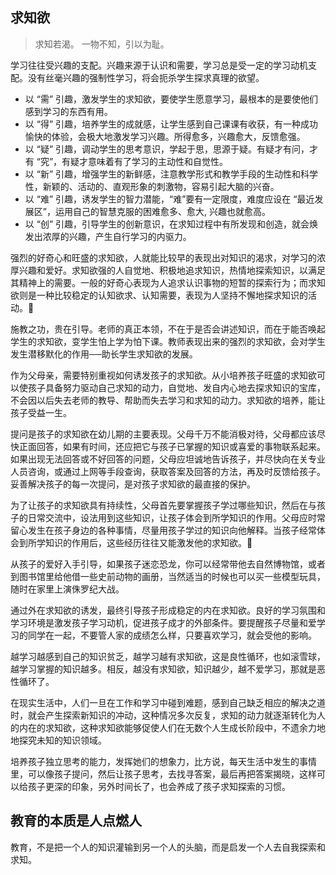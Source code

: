 
## 求知欲

> 求知若渴。
> 一物不知，引以为耻。

学习往往受兴趣的支配。兴趣来源于认识和需要，学习总是受一定的学习动机支配。没有丝毫兴趣的强制性学习，将会扼杀学生探求真理的欲望。

- 以 “需” 引趣，激发学生的求知欲，要使学生愿意学习，最根本的是要使他们感到学习的东西有用。
- 以 “得” 引趣，培养学生的成就感，让学生感到自己课课有收获，有一种成功愉快的体验，会极大地激发学习兴趣。所得愈多，兴趣愈大，反馈愈强。
- 以 “疑” 引趣，调动学生的思考意识，学起于思，思源于疑。有疑才有问，才有 “究”，有疑才意味着有了学习的主动性和自觉性。
- 以 “新” 引趣，增强学生的新鲜感，注意教学形式和教学手段的生动性和科学性，新颖的、活动的、直观形象的刺激物，容易引起大脑的兴奋。
- 以 “难” 引趣，诱发学生的智力潜能，“难”要有一定限度，难度应设在 “最近发展区”，运用自己的智慧克服的困难愈多、愈大, 兴趣也就愈高。
- 以 “创” 引趣，引导学生的创新意识，在求知过程中有所发现和创造，就会焕发出浓厚的兴趣，产生自行学习的内驱力。

强烈的好奇心和旺盛的求知欲，人就能比较早的表现出对知识的渴求，对学习的浓厚兴趣和爱好。求知欲强的人自觉地、积极地追求知识，热情地探索知识，以满足其精神上的需要。一般的好奇心表现为人追求认识事物的短暂的探索行为；而求知欲则是一种比较稳定的认知欲求、认知需要，表现为人坚持不懈地探求知识的活动。

施教之功，贵在引导。老师的真正本领，不在于是否会讲述知识，而在于能否唤起学生的求知欲，变学生怕上学为怕下课。教师表现出来的强烈的求知欲，会对学生发生潜移默化的作用──助长学生求知欲的发展。

作为父母亲，需要特别重视如何诱发孩子的求知欲。从小培养孩子旺盛的求知欲可以使孩子具备努力驱动自己求知的动力，自觉地、发自内心地去探求知识的宝库，不会因以后失去老师的教导、帮助而失去学习和求知的动力。求知欲的培养，能让孩子受益一生。

提问是孩子的求知欲在幼儿期的主要表现。父母千万不能消极对待，父母都应该尽快正面回答，如果有时间，还应把它与孩子已掌握的知识或喜爱的事物联系起来。如果出现无法回答或不好回答的问题，父母应坦诚地告诉孩子，并尽快向在关专业人员咨询，或通过上网等手段查询，获取答案及回答的方法，再及时反馈给孩子。妥善解决孩子的每一次提问，是对孩子求知欲的最直接的保护。

为了让孩子的求知欲具有持续性，父母首先要掌握孩子学过哪些知识，然后在与孩子的日常交流中，设法用到这些知识，让孩子体会到所学知识的作用。父母应时常留心发生在孩子身边的各种事情，尽量用孩子学过的知识向他解释。当孩子经常体会到所学知识的作用后，这些经历往往又能激发他的求知欲。

从孩子的爱好入手引导，如果孩子迷恋恐龙，你可以经常带他去自然博物馆，或者到图书馆里给他借一些史前动物的画册，当然适当的时候也可以买一些模型玩具，随时在家里上演侏罗纪大战。

通过外在求知欲的诱发，最终引导孩子形成稳定的内在求知欲。良好的学习氛围和学习环境是激发孩子学习动机，促进孩子成才的外部条件。要提醒孩子尽量和爱学习的同学在一起，不要管人家的成绩怎么样，只要喜欢学习，就会受他的影响。

越学习越感到自己的知识贫乏，越学习越有求知欲，这是良性循环，也如滚雪球，越学习掌握的知识越多。相反，越没有求知欲，知识越少，越不爱学习，那就是恶性循环了。

在现实生活中，人们一旦在工作和学习中碰到难题，感到自己缺乏相应的解决之道时，就会产生探索新知识的冲动，这种情况多次反复，求知的动力就逐渐转化为人的内在的求知欲，这种求知欲能够促使人们在无数个人生成长阶段中，不遗余力地地探究未知的知识领域。

培养孩子独立思考的能力，发挥她们的想象力，比方说，每天生活中发生的事情里，可以像孩子提问，然后让孩子思考，去找寻答案，最后再把答案揭晓，这样可以给孩子更深的印象，另外时间长了，也会养成了孩子求知探索的习惯。


## 教育的本质是人点燃人

教育，不是把一个人的知识灌输到另一个人的头脑，而是启发一个人去自我探索和求知。

